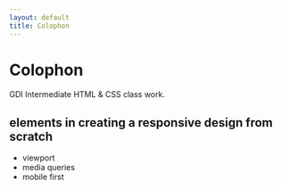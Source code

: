 ```yaml
---
layout: default
title: Colophon
---
```

# Colophon

GDI Intermediate HTML &amp; CSS class work.

## elements in creating a responsive design from scratch

* viewport
* media queries
* mobile first
